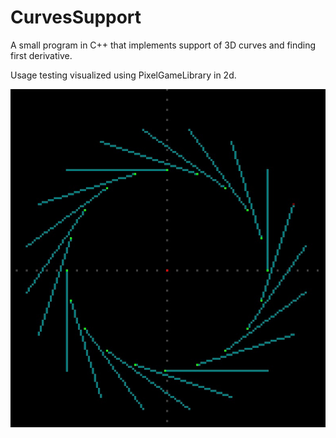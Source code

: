 # CurvesSupport
 A small program in C++ that implements support of 3D curves and finding first derivative.

Usage testing visualized using PixelGameLibrary in 2d.

![Alt text](Release/Circle.jpg?raw=true "Circle")
